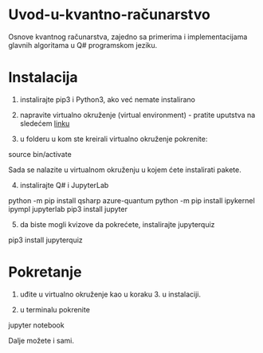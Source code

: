 # Uvod-u-kvantno-računarstvo
Osnove kvantnog računarstva, zajedno sa primerima i implementacijama glavnih algoritama u Q# programskom jeziku.


# Instalacija

1. instalirajte pip3 i Python3, ako već nemate instalirano

2. napravite virtualno okruženje (virtual environment) - pratite uputstva na sledećem [linku](https://docs.python.org/3/library/venv.html)

3. u folderu u kom ste kreirali virtualno okruženje pokrenite:

source bin/activate

Sada se nalazite u virtualnom okruženju u kojem ćete instalirati pakete.

4. instalirajte Q# i JupyterLab

python -m pip install qsharp azure-quantum
python -m pip install ipykernel ipympl jupyterlab
pip3 install jupyter

5. da biste mogli kvizove da pokrećete, instalirajte jupyterquiz

pip3 install jupyterquiz


# Pokretanje

1. uđite u virtualno okruženje kao u koraku 3. u instalaciji.

2. u terminalu pokrenite

jupyter notebook

Dalje možete i sami.
